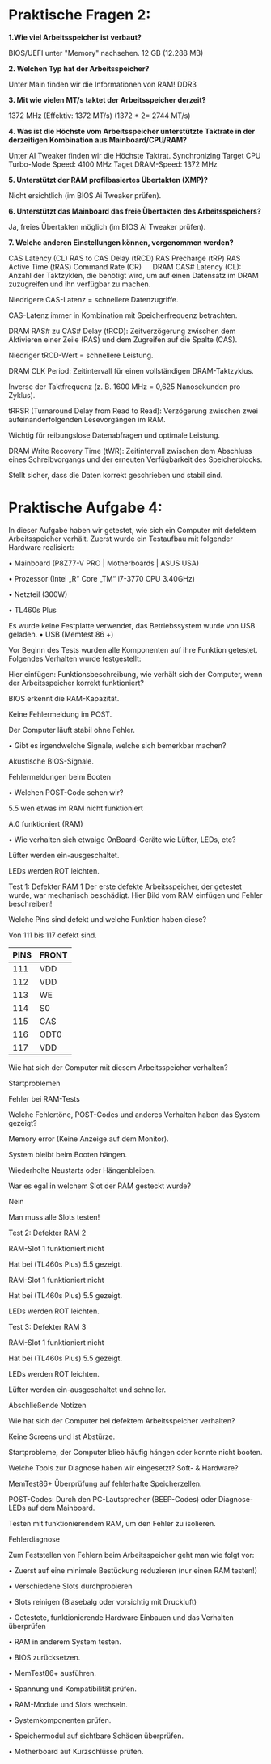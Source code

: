 # Praktische Fragen 2:

**1.Wie viel Arbeitsspeicher ist verbaut?**

BIOS/UEFI unter "Memory" nachsehen.
12 GB (12.288 MB)

**2. Welchen Typ hat der Arbeitsspeicher?**

Unter Main finden wir die Informationen von RAM!
DDR3

**3. Mit wie vielen MT/s taktet der Arbeitsspeicher derzeit?**

1372 MHz (Effektiv: 1372 MT/s)
(1372 * 2= 2744 MT/s)

**4. Was ist die Höchste vom Arbeitsspeicher unterstützte Taktrate in der derzeitigen Kombination aus Mainboard/CPU/RAM?**

Unter AI Tweaker finden wir die Höchste Taktrat.
Synchronizing Target CPU Turbo-Mode Speed: 4100 MHz
Taget DRAM-Speed: 1372 MHz 

**5. Unterstützt der RAM profilbasiertes Übertakten (XMP)?**

Nicht ersichtlich (im BIOS Ai Tweaker prüfen).

**6. Unterstützt das Mainboard das freie Übertakten des Arbeitsspeichers?**

Ja, freies Übertakten möglich (im BIOS Ai Tweaker prüfen).

**7. Welche anderen Einstellungen können, vorgenommen werden?**

CAS Latency (CL)
RAS to CAS Delay (tRCD)
RAS Precharge (tRP)
RAS Active Time (tRAS)
Command Rate (CR)
 
DRAM CAS# Latency (CL): Anzahl der Taktzyklen, die benötigt wird, um auf einen Datensatz im DRAM zuzugreifen und ihn verfügbar zu machen.


Niedrigere CAS-Latenz = schnellere Datenzugriffe.

CAS-Latenz immer in Kombination mit Speicherfrequenz betrachten.

DRAM RAS# zu CAS# Delay (tRCD): Zeitverzögerung zwischen dem Aktivieren einer Zeile (RAS) und dem Zugreifen auf die Spalte (CAS).

Niedriger tRCD-Wert = schnellere Leistung.

DRAM CLK Period: Zeitintervall für einen vollständigen DRAM-Taktzyklus.

Inverse der Taktfrequenz (z. B. 1600 MHz = 0,625 Nanosekunden pro Zyklus).

tRRSR (Turnaround Delay from Read to Read): Verzögerung zwischen zwei aufeinanderfolgenden Lesevorgängen im RAM.

Wichtig für reibungslose Datenabfragen und optimale Leistung.

DRAM Write Recovery Time (tWR): Zeitintervall zwischen dem Abschluss eines Schreibvorgangs und der erneuten Verfügbarkeit des Speicherblocks.

Stellt sicher, dass die Daten korrekt geschrieben und stabil sind.


# Praktische Aufgabe 4:

In dieser Aufgabe haben wir getestet, wie sich ein Computer mit defektem Arbeitsspeicher verhält.
Zuerst wurde ein Testaufbau mit folgender Hardware realisiert:

•	Mainboard (P8Z77-V PRO | Motherboards | ASUS USA)

•	Prozessor (Intel „R“ Core „TM“ i7-3770 CPU 3.40GHz)

•	Netzteil (300W)

•	TL460s Plus

Es wurde keine Festplatte verwendet, das Betriebssystem wurde von USB geladen.
•	USB (Memtest 86 +)

Vor Beginn des Tests wurden alle Komponenten auf ihre Funktion getestet. Folgendes Verhalten wurde festgestellt:

Hier einfügen: Funktionsbeschreibung, wie verhält sich der Computer, wenn der Arbeitsspeicher korrekt funktioniert?

BIOS erkennt die RAM-Kapazität.

Keine Fehlermeldung im POST.

Der Computer läuft stabil ohne Fehler.

•	Gibt es irgendwelche Signale, welche sich bemerkbar machen?

Akustische BIOS-Signale.

Fehlermeldungen beim Booten

•	Welchen POST-Code sehen wir?

5.5 wen etwas im RAM nicht funktioniert 

A.0 funktioniert (RAM)

•	Wie verhalten sich etwaige OnBoard-Geräte wie Lüfter, LEDs, etc?

Lüfter werden ein-ausgeschaltet.

LEDs werden ROT leichten.
 

Test 1: Defekter RAM 1
Der erste defekte Arbeitsspeicher, der getestet wurde, war mechanisch beschädigt.
Hier Bild vom RAM einfügen und Fehler beschreiben!
 
Welche Pins sind defekt und welche Funktion haben diese?

Von 111 bis 117 defekt sind.

|PINS|FRONT|
-----|-----|
|111 |VDD  |
|112 |VDD  |
|113 |WE   |
|114 |S0   |
|115 |CAS  |
|116 |ODT0 |
|117 |VDD  |

Wie hat sich der Computer mit diesem Arbeitsspeicher verhalten?

Startproblemen

Fehler bei RAM-Tests

Welche Fehlertöne, POST-Codes und anderes Verhalten haben das System gezeigt?

Memory error (Keine Anzeige auf dem Monitor).

System bleibt beim Booten hängen.

Wiederholte Neustarts oder Hängenbleiben.

War es egal in welchem Slot der RAM gesteckt wurde?

Nein

Man muss alle Slots testen!


Test 2: Defekter RAM 2

RAM-Slot 1 funktioniert nicht

Hat bei (TL460s Plus) 5.5 gezeigt.

RAM-Slot 1 funktioniert nicht

Hat bei (TL460s Plus) 5.5 gezeigt.

LEDs werden ROT leichten.

Test 3: Defekter RAM 3

RAM-Slot 1 funktioniert nicht

Hat bei (TL460s Plus) 5.5 gezeigt.

LEDs werden ROT leichten.

Lüfter werden ein-ausgeschaltet und schneller.

Abschließende Notizen

Wie hat sich der Computer bei defektem Arbeitsspeicher verhalten?

Keine Screens und ist Abstürze.

Startprobleme, der Computer blieb häufig hängen oder konnte nicht booten.


Welche Tools zur Diagnose haben wir eingesetzt? Soft- & Hardware?

MemTest86+ Überprüfung auf fehlerhafte Speicherzellen.

POST-Codes: Durch den PC-Lautsprecher (BEEP-Codes) oder Diagnose-LEDs auf dem Mainboard.

Testen mit funktionierendem RAM, um den Fehler zu isolieren.

Fehlerdiagnose

Zum Feststellen von Fehlern beim Arbeitsspeicher geht man wie folgt vor:

•	Zuerst auf eine minimale Bestückung reduzieren (nur einen RAM testen!)

•	Verschiedene Slots durchprobieren

•	Slots reinigen (Blasebalg oder vorsichtig mit Druckluft)

•	Getestete, funktionierende Hardware Einbauen und das Verhalten überprüfen

•	RAM in anderem System testen.

•	BIOS zurücksetzen.

•	MemTest86+ ausführen.

•	Spannung und Kompatibilität prüfen.

•	RAM-Module und Slots wechseln.

•	Systemkomponenten prüfen.

•	Speichermodul auf sichtbare Schäden überprüfen.

•	Motherboard auf Kurzschlüsse prüfen.
